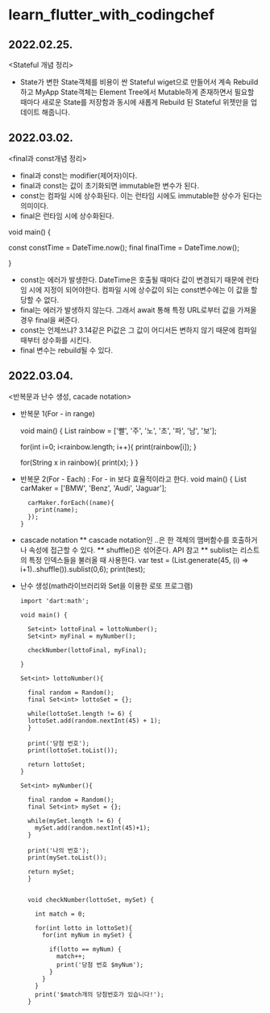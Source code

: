 # learn_flutter_with_codingchef

## 2022.02.25.  
<Stateful 개념 정리> 
* State가 변한 State객체를 비용이 싼 Stateful wiget으로 만들어서 계속 Rebuild하고 MyApp State객체는 Element Tree에서 Mutable하게 존재하면서 필요할 때마다 새로운 State를 저장함과 동시에 새롭게 Rebuild 된 Stateful 위젯만을 업데이트 해줍니다.

## 2022.03.02.
<final과 const개념 정리> 
* final과 const는 modifier(제어자)이다.
* final과 const는 값이 초기화되면 immutable한 변수가 된다.
* const는 컴파일 시에 상수화된다. 이는 런타임 시에도 immutable한 상수가 된다는 의미이다.
* final은 런타임 시에 상수화된다.

void main() {
  
  const constTime = DateTime.now();
  final finalTime = DateTime.now();
  
}
* const는 에러가 발생한다. DateTime은 호출될 때마다 값이 변경되기 때문에 런타임 시에 지정이 되어야한다. 컴파일 시에 상수값이 되는 const변수에는 이 값을 할당할 수 없다.
* final는 에러가 발생하지 않는다. 그래서 await 통해 특정 URL로부터 값을 가져올 경우 final을 써준다.
* const는 언제쓰냐? 3.14같은 Pi값은 그 값이 어디서든 변하지 않기 때문에 컴파일 때부터 상수화를 시킨다.
* final 변수는 rebuild될 수 있다.


## 2022.03.04.
<반복문과 난수 생성, cacade notation> 
* 반복문 1(For - in range)

    void main() {
    List<String> rainbow = ['빨', '주', '노', '초', '파', '남', '보'];

    for(int i=0; i<rainbow.length; i++){
      print(rainbow[i]);
    }

    for(String x in rainbow){
      print(x);
    }
    }

  
                                 
* 반복문 2(For - Each) : For - in 보다 효율적이라고 한다.
    void main() {
        List<String> carMaker = ['BMW', 'Benz', 'Audi', 'Jaguar'];

        carMaker.forEach((name){
          print(name);
        });                             
      }
  
*  cascade notation
   ** cascade notation인 ..은 한 객체의 맴버함수를 호출하거나 속성에 접근할 수 있다.
   ** shuffle()은 섞어준다. API 참고
   ** sublist는 리스트의 특정 인덱스들을 불러올 때 사용한다.
   var test = (List<int>.generate(45, (i) => i+1)..shuffle()).sublist(0,6);
   print(test);
  
* 난수 생성(math라이브러리와 Set을 이용한 로또 프로그램) 
  
      import 'dart:math';

      void main() {

        Set<int> lottoFinal = lottoNumber();
        Set<int> myFinal = myNumber();

        checkNumber(lottoFinal, myFinal);

      }

      Set<int> lottoNumber(){

        final random = Random();
        final Set<int> lottoSet = {};

        while(lottoSet.length != 6) {
        lottoSet.add(random.nextInt(45) + 1);
        }

        print('당첨 번호');
        print(lottoSet.toList());

        return lottoSet;
      }

      Set<int> myNumber(){

        final random = Random();
        final Set<int> mySet = {};

        while(mySet.length != 6) {
          mySet.add(random.nextInt(45)+1);
        }

        print('나의 번호');
        print(mySet.toList());

        return mySet;
        }

  
        void checkNumber(lottoSet, mySet) {

          int match = 0;

          for(int lotto in lottoSet){
            for(int myNum in mySet) {

              if(lotto == myNum) {
                match++;
                print('당첨 번호 $myNum');
              }
            }
          }
          print('$match개의 당첨번호가 있습니다!'); 
        }

  



